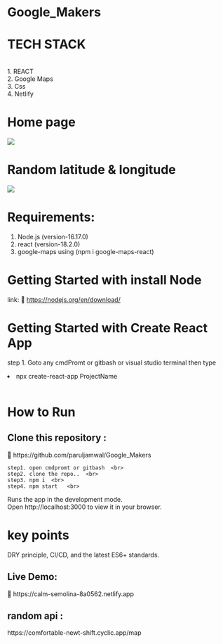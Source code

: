 # Google_Makers

 <h1> TECH STACK </h1>  <br>
  1. REACT  <br>
  2. Google Maps <br/>
  3. Css <br>
  4. Netlify <br>
 
   
  # Home page
  
  <img src="https://user-images.githubusercontent.com/96183163/209949055-2d300ba1-f46c-4020-9dda-bb1c61e1f6d3.png" />
  
  # Random latitude & longitude
  
  <img src="https://user-images.githubusercontent.com/96183163/209949094-945aedfc-73fe-4ec5-9078-c3d6966a4857.png" />

  
<h1>Requirements:</h1>
  
   1.  Node.js (version-16.17.0) <br>
   2.  react  (version-18.2.0)   <br>
   3.  google-maps using (npm i google-maps-react)

   
   <h1> Getting Started with install Node </h1>
   
   link: 🔗 https://nodejs.org/en/download/
   
  
   <h1> Getting Started with Create React App </h1>
   
   step 1. Goto any cmdPromt or gitbash or visual studio terminal then type <li> npx create-react-app ProjectName </li>  <br>
   
   <h1>How to Run </h1> 
   
   <h2> Clone this repository : </h2> 🔗 https://github.com/paruljamwal/Google_Makers  <br>
   
    step1. open cmdpromt or gitbash  <br>
    step2. clone the repo..  <br>
    step3. npm i  <br>
    step4. npm start   <br>
     
   Runs the app in the development mode.  <br>
   Open http://localhost:3000 to view it in your browser.  <br>
  
  # key points
  
   DRY principle, CI/CD, and the latest ES6+ standards.
  
  <h2> Live Demo: </h2> 🔗 https://calm-semolina-8a0562.netlify.app 
  <h2> random api : </h2>  https://comfortable-newt-shift.cyclic.app/map 
  
